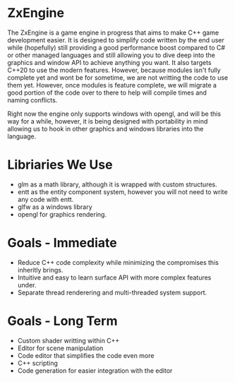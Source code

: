# ZxEngine

The ZxEngine is a game engine in progress that aims to make C++ game development easier. It is designed to simplify code written by the end user while (hopefully) still providing a good performance boost compared to C# or other managed languages and still allowing you to dive deep into the graphics and window API to achieve anything you want. It also targets C++20 to use the modern features. However, because modules isn't fully complete yet and wont be for sometime, we are not writting the code to use them yet. However, once modules is feature complete, we will migrate a good portion of the code over to there to help will compile times and naming conflicts. 
 
Right now the engine only supports windows with opengl, and will be this way for a while, however, it is being designed with portability in mind allowing us to hook in other graphics and windows libraries into the language. 


# Libriaries We Use

 - glm as a math library, although it is wrapped with custom structures.
 - entt as the entity component system, however you will not need to write any code with entt.
 - glfw as a windows library
 - opengl for graphics rendering.
 
 
# Goals - Immediate

 - Reduce C++ code complexity while minimizing the compromises this inheritly brings. 
 - Intuitive and easy to learn surface API with more complex features under.
 - Separate thread renderering and multi-threaded system support.
 
 
# Goals - Long Term

 - Custom shader writting within C++
 - Editor for scene manipulation
 - Code editor that simplifies the code even more
 - C++ scripting
 - Code generation for easier integration with the editor
 
 
